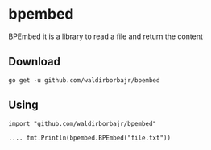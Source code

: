 # bpembed

BPEmbed it is a library to read a file and return the content


## Download

```go get -u github.com/waldirborbajr/bpembed```

## Using
`
import "github.com/waldirborbajr/bpembed"
`

`....
fmt.Println(bpembed.BPEmbed("file.txt"))
`
